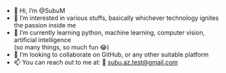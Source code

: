 - 👋 Hi, I’m @SubuM
- 👀 I’m interested in various stuffs, basically whichever technology ignites the passion inside me
- 🌱 I’m currently learning python, machine learning, computer vision, artificial intelligence<br>
(so many things, so much fun 😂)
- 💞️ I’m looking to collaborate on GitHub, or any other suitable platform
- 📫 You can reach out to me at:
      📧 subu.az.test@gmail.com

<!---
SubuM/SubuM is a ✨ special ✨ repository because its `README.md` (this file) appears on your GitHub profile.
You can click the Preview link to take a look at your changes.
--->
